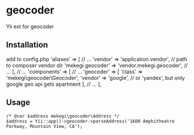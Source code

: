 geocoder
========

Yii ext for geocoder

Installation
------------
add to config.php
    'aliases' => [
        // ...
        'vendor' => 'application.vendor', // path to composer vendor dir
        'mekegi.geocoder' => 'vendor.mekegi.geocoder',
        // ...
    ],
    // ...
    'components' => [
        // ...
        'geocoder' => [
            'class' => 'mekegi\geocoder\Geocoder',
            'vendor' => 'google', // or 'yandex', but only google geo api gets apartment
        ],
        // ...
    ],

Usage
-----
    /* @var $address mekegi\geocoder\Address */
    $address = Yii::app()->geocoder->parseAddress('1600 Amphitheatre Parkway, Mountain View, CA');
